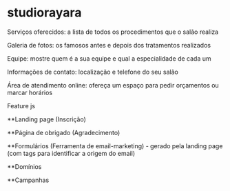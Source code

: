 # studiorayara

Serviços oferecidos: a lista de todos os procedimentos que o salão realiza

Galeria de fotos: os famosos antes e depois dos tratamentos realizados

Equipe: mostre quem é a sua equipe e qual a especialidade de cada um

Informações de contato: localização e telefone do seu salão

Área de atendimento online: ofereça um espaço para pedir orçamentos ou marcar horários

Feature js

**Landing page (Inscrição)

**Página de obrigado (Agradecimento)

**Formulários (Ferramenta de email-marketing) - gerado pela landing page (com tags para identificar a origem do email)

**Domínios

**Campanhas


